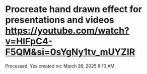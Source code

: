 # Procreate hand drawn effect for presentations and videos https://youtube.com/watch?v=HlFpC4-F5QM&si=0sYgNy1tv_mUYZIR

Processed: Yes
created on: March 26, 2025 8:10 AM
